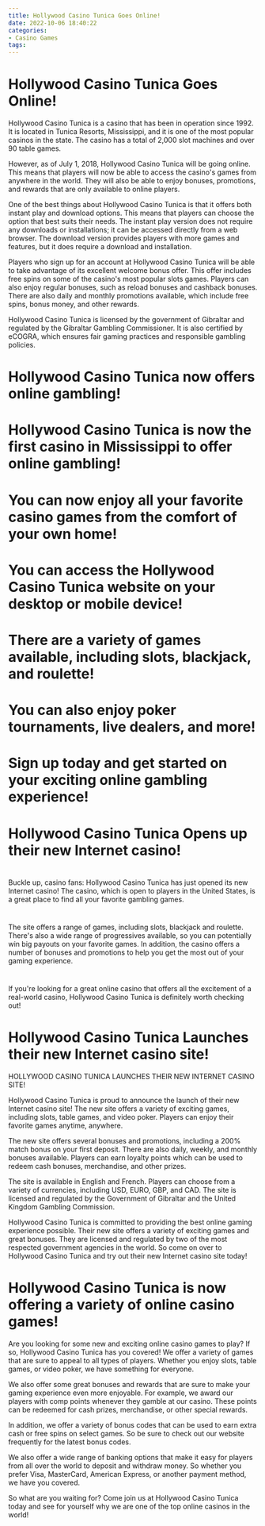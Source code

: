 ```yaml
---
title: Hollywood Casino Tunica Goes Online!
date: 2022-10-06 18:40:22
categories:
- Casino Games
tags:
---
```



#  Hollywood Casino Tunica Goes Online!

Hollywood Casino Tunica is a casino that has been in operation since 1992. It is located in Tunica Resorts, Mississippi, and it is one of the most popular casinos in the state. The casino has a total of 2,000 slot machines and over 90 table games.

However, as of July 1, 2018, Hollywood Casino Tunica will be going online. This means that players will now be able to access the casino's games from anywhere in the world. They will also be able to enjoy bonuses, promotions, and rewards that are only available to online players.

One of the best things about Hollywood Casino Tunica is that it offers both instant play and download options. This means that players can choose the option that best suits their needs. The instant play version does not require any downloads or installations; it can be accessed directly from a web browser. The download version provides players with more games and features, but it does require a download and installation.

Players who sign up for an account at Hollywood Casino Tunica will be able to take advantage of its excellent welcome bonus offer. This offer includes free spins on some of the casino's most popular slots games. Players can also enjoy regular bonuses, such as reload bonuses and cashback bonuses. There are also daily and monthly promotions available, which include free spins, bonus money, and other rewards.

Hollywood Casino Tunica is licensed by the government of Gibraltar and regulated by the Gibraltar Gambling Commissioner. It is also certified by eCOGRA, which ensures fair gaming practices and responsible gambling policies.

#  Hollywood Casino Tunica now offers online gambling!

# Hollywood Casino Tunica is now the first casino in Mississippi to offer online gambling!

# You can now enjoy all your favorite casino games from the comfort of your own home!

# You can access the Hollywood Casino Tunica website on your desktop or mobile device!

# There are a variety of games available, including slots, blackjack, and roulette!

# You can also enjoy poker tournaments, live dealers, and more!

# Sign up today and get started on your exciting online gambling experience!

#  Hollywood Casino Tunica Opens up their new Internet casino!

#

Buckle up, casino fans: Hollywood Casino Tunica has just opened its new Internet casino! The casino, which is open to players in the United States, is a great place to find all your favorite gambling games.

#

The site offers a range of games, including slots, blackjack and roulette. There's also a wide range of progressives available, so you can potentially win big payouts on your favorite games. In addition, the casino offers a number of bonuses and promotions to help you get the most out of your gaming experience.

#

If you're looking for a great online casino that offers all the excitement of a real-world casino, Hollywood Casino Tunica is definitely worth checking out!

#  Hollywood Casino Tunica Launches their new Internet casino site!

HOLLYWOOD CASINO TUNICA LAUNCHES THEIR NEW INTERNET CASINO SITE!

Hollywood Casino Tunica is proud to announce the launch of their new Internet casino site! The new site offers a variety of exciting games, including slots, table games, and video poker. Players can enjoy their favorite games anytime, anywhere.

The new site offers several bonuses and promotions, including a 200% match bonus on your first deposit. There are also daily, weekly, and monthly bonuses available. Players can earn loyalty points which can be used to redeem cash bonuses, merchandise, and other prizes.

The site is available in English and French. Players can choose from a variety of currencies, including USD, EURO, GBP, and CAD. The site is licensed and regulated by the Government of Gibraltar and the United Kingdom Gambling Commission.

Hollywood Casino Tunica is committed to providing the best online gaming experience possible. Their new site offers a variety of exciting games and great bonuses. They are licensed and regulated by two of the most respected government agencies in the world. So come on over to Hollywood Casino Tunica and try out their new Internet casino site today!

#  Hollywood Casino Tunica is now offering a variety of online casino games!

Are you looking for some new and exciting online casino games to play? If so, Hollywood Casino Tunica has you covered! We offer a variety of games that are sure to appeal to all types of players. Whether you enjoy slots, table games, or video poker, we have something for everyone.

We also offer some great bonuses and rewards that are sure to make your gaming experience even more enjoyable. For example, we award our players with comp points whenever they gamble at our casino. These points can be redeemed for cash prizes, merchandise, or other special rewards.

In addition, we offer a variety of bonus codes that can be used to earn extra cash or free spins on select games. So be sure to check out our website frequently for the latest bonus codes.

We also offer a wide range of banking options that make it easy for players from all over the world to deposit and withdraw money. So whether you prefer Visa, MasterCard, American Express, or another payment method, we have you covered.

So what are you waiting for? Come join us at Hollywood Casino Tunica today and see for yourself why we are one of the top online casinos in the world!